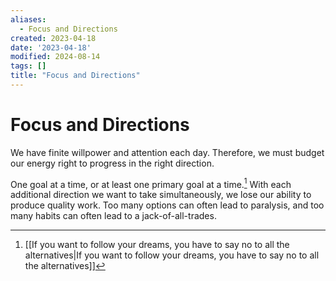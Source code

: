 ```yaml
---
aliases:
  - Focus and Directions
created: 2023-04-18
date: '2023-04-18'
modified: 2024-08-14
tags: []
title: "Focus and Directions"
---
```


# Focus and Directions

We have finite willpower and attention each day. Therefore, we must budget our energy right to progress in the right direction.

One goal at a time, or at least one primary goal at a time.[^1] With each additional direction we want to take simultaneously, we lose our ability to produce quality work. Too many options can often lead to paralysis, and too many habits can often lead to a jack-of-all-trades.

[^1]: [[If you want to follow your dreams, you have to say no to all the alternatives|If you want to follow your dreams, you have to say no to all the alternatives]]